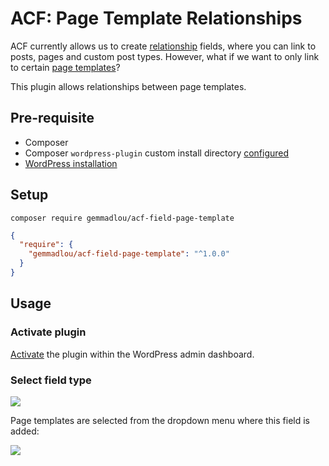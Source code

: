 # ACF: Page Template Relationships

ACF currently allows us to create [relationship](https://www.advancedcustomfields.com/resources/relationship/) 
fields, where you can link to posts, pages and custom post types. However, what if we want to only link to
certain [page templates](https://developer.wordpress.org/themes/template-files-section/page-template-files/)?

This plugin allows relationships between page templates.

## Pre-requisite

* Composer
* Composer `wordpress-plugin` custom install directory [configured](https://github.com/composer/installers)
* [WordPress installation](https://github.com/gemmadlou/WordPress-Composer-Starter)

## Setup

```
composer require gemmadlou/acf-field-page-template
```

```json
{
  "require": {
    "gemmadlou/acf-field-page-template": "^1.0.0"
  }
}
```

## Usage

### Activate plugin

[Activate](https://codex.wordpress.org/Managing_Plugins) the plugin within the WordPress admin dashboard. 

### Select field type

![](https://snag.gy/BUDzSu.jpg)

Page templates are selected from the dropdown menu where this field is added:

![](https://snag.gy/xgukap.jpg)
